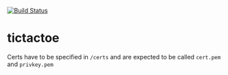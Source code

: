 [![Build Status](https://jenkins.seavey.dev/buildStatus/icon?job=tictactoe%2Fmaster)](https://jenkins.seavey.dev/job/tictactoe/job/master/)
# tictactoe

Certs have to be specified in `/certs` and are expected to be called `cert.pem` and `privkey.pem`
